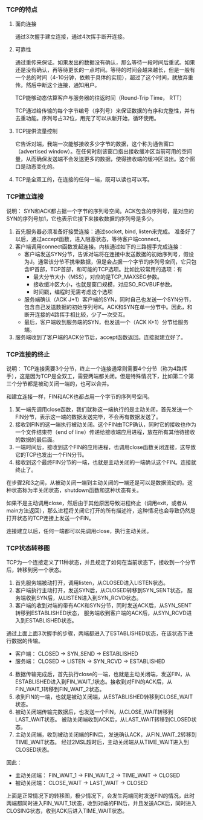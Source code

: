 ### TCP的特点

1. 面向连接

    通过3次握手建立连接，通过4次挥手断开连接。

2. 可靠性

    通过重传来保证。如果发出的数据没有确认，那么等待一段时间后重试。如果还是没有确认，再等待更长的一点时间。等待的时间会越来越长，但是一般有一个总的时间（4-10分钟，依赖于具体的实现），超过了这个时间，就放弃重传。然后中断这个连接，通知用户。

    TCP能够动态估算客户与服务器的往返时间（Round-Trip Time， RTT）

    TCP通过给传输的每个字节编号（序列号）来保证数据的有序和完整性，并有去重功能。序列号占32位，用完了可以从新开始，循环使用。

3. TCP提供流量控制

    它告诉对端，我端一次能够接收多少字节的数据，这个称为通告窗口（advertised window）。在任何时刻该窗口指出接收缓冲区当前可用的空间量，从而确保发送端不会发送更多的数据，使得接收端的缓冲区溢出。这个窗口是动态变化的。

4. TCP是全双工的，在连接的任何一端，既可以读也可以写。


### TCP建立连接

说明：
SYN和ACK都占据一个字节的序列号空间。ACK包含的序列号，是对应的SYN的序列号加1，它也表示它接下来接收数据的序列号是多少。

1. 首先服务器必须准备好接受连接：通过socket, bind, listen来完成。
    准备好了以后，通过accept函数，进入阻塞状态，等待客户端connect。
2. 客户端调用connect函数发起连接。内核通过如下的三路握手完成连接：
    - 客户端发送SYN分节，告诉对端将在连接中发送数据的初始序列号，假设为J。通常该分节不携带数据，但是会占据一个字节的序列号空间，它只包含IP首部，TCP首部，和可能的TCP选项。比如比较常用的选项：有
        * 最大分节大小（MSS），对应的是TCP_MAXSEG参数。
        * 接收缓冲区大小，也就是窗口规模，对应SO_RCVBUF参数。
        * 时间戳，编程时无需考虑这个选项
    - 服务端确认（ACK J+1）客户端的SYN，同时自己也发送一个SYN分节，包含自己发送数据的初始序列号K。ACK和SYN在单一分节中。因此，和断开连接的4路挥手相比较，少了一次交互。
    - 最后，客户端收到服务端的SYN，也发送一个（ACK K+1）分节给服务端。
3. 服务端收到了客户端的ACK分节后，accept函数返回。连接就建立好了。

### TCP连接的终止

说明：
TCP连接需要3个分节，终止一个连接通常则需要4个分节（称为4路挥手），这是因为TCP是全双工，需要两端都关闭。但是特殊情况下，比如第二个第三个分节都是被动关闭一端的，也可以合并。

和建立连接一样，FIN和ACK也都占用一个字节的序列号空间。


1. 某一端先调用close函数，我们就称这一端执行的是主动关闭，首先发送一个FIN分节，表示这一端的数据发送完毕，不会再有数据发送了。
2. 接收到FIN的这一端执行被动关闭。这个FIN由TCP确认，同时它的接收也作为一个文件结束符（end of line）传递给接收端应用进程，放在所有其他待接收的数据的最后面。
3. 一端时间后，接收到这个FIN的应用进程，也调用close函数关闭连接，这导致它的TCP也发出一个FIN分节。
4. 接收到这个最终FIN分节的一端，也就是主动关闭的一端确认这个FIN。连接就终止了。

在步骤2和3之间，从被动关闭一端到主动关闭的一端还是可以是数据流动的。这种状态称为半关闭状态，shutdown函数和这种状态有关。

如果不是主动调用close，然后由于其他原因导致进程终止（调用exit，或者从main方法返回），那么进程将关闭它打开的所有描述符，这种情况也会导致仍然是打开状态的TCP连接上发送一个FIN。

连接建立以后，任何一端都可以先调用close，执行主动关闭。

### TCP状态转移图
TCP为一个连接定义了11种状态，并且规定了如何在当前状态下，接收到一个分节后，转移到另一个状态。

1. 首先服务端被动打开，调用listen，从CLOSED进入LISTEN状态。
2. 客户端执行主动打开，发送SYN后，从CLOSED转移到SYN_SENT状态，
   服务端收到SYN后，从LISTEN进入到SYN_RCVD状态。
3. 客户端的收到对端的带有ACK和SYN分节，同时发送ACK后，从SYN_SENT转移到ESTABLISHED状态，
   服务端收到客户端的ACK后，从SYN_RCVD进入到ESTABLISHED状态。

通过上面上面3次握手的步骤，两端都进入了ESTABLISHED状态，在该状态下进行数据的传输。

- 客户端：
  CLOSED -> SYN_SEND -> ESTABLISHED
- 服务端：
  CLOSED -> LISTEN -> SYN_RCVD -> ESTABLISHED

4. 数据传输完成后，首先执行close的一端，也就是主动关闭端，发送FIN，从ESTABLISHED进入到FIN_WAIT_1状态。接收到对FIN的ACK后，从FIN_WAIT_1转移到FIN_WAIT_2状态。
5. 收到FIN的一端，也就是被动关闭端，从ESTABLISHED转移到CLOSE_WAIT状态。
6. 被动关闭端传输完数据后，也发送一个FIN，从CLOSE_WAIT转移到LAST_WAIT状态。
   被动关闭端收到ACK后，从LAST_WAIT转移到CLOSED状态。
7. 主动关闭端，收到被动关闭端的FIN后，发送确认ACK，从FIN_WAIT_2转移到TIME_WAIT状态。
   经过2MSL超时后，主动关闭端从从TIME_WAIT进入到CLOSED状态。

因此：

- 主动关闭端：
  FIN_WAIT_1 -> FIN_WAIT_2 -> TIME_WAIT -> CLOSED
- 被动关闭端：
  CLOSE_WAIT -> LAST_WAIT -> CLOSED


上面是正常情况下的转移图，极少情况下，会发生两端同时发送FIN的情况，此时两端都同时进入FIN_WAIT_1状态，收到对端的FIN后，并且发送ACK后，同时进入CLOSING状态，收到ACK后进入TIME_WAIT状态。

